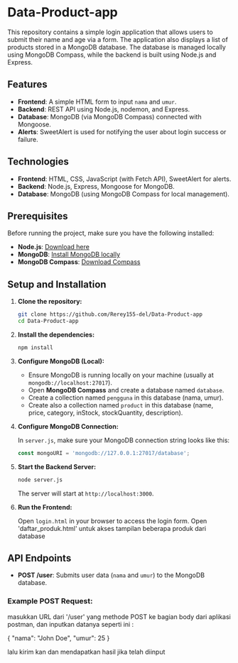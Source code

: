 # Data-Product-app

This repository contains a simple login application that allows users to submit their name and age via a form. The application also displays a list of products stored in a MongoDB database. The database is managed locally using MongoDB Compass, while the backend is built using Node.js and Express.

## Features

- **Frontend**: A simple HTML form to input `nama` and `umur`.
- **Backend**: REST API using Node.js, nodemon, and Express.
- **Database**: MongoDB (via MongoDB Compass) connected with Mongoose.
- **Alerts**: SweetAlert is used for notifying the user about login success or failure.

## Technologies

- **Frontend**: HTML, CSS, JavaScript (with Fetch API), SweetAlert for alerts.
- **Backend**: Node.js, Express, Mongoose for MongoDB.
- **Database**: MongoDB (using MongoDB Compass for local management).

## Prerequisites

Before running the project, make sure you have the following installed:

- **Node.js**: [Download here](https://nodejs.org/)
- **MongoDB**: [Install MongoDB locally](https://www.mongodb.com/try/download/community)
- **MongoDB Compass**: [Download Compass](https://www.mongodb.com/products/compass)

## Setup and Installation

1. **Clone the repository:**

    ```bash
    git clone https://github.com/Rerey155-del/Data-Product-app
    cd Data-Product-app
    ```

2. **Install the dependencies:**

    ```bash
    npm install
    ```

3. **Configure MongoDB (Local):**

    - Ensure MongoDB is running locally on your machine (usually at `mongodb://localhost:27017`).
    - Open **MongoDB Compass** and create a database named `database`.
    - Create a collection named `pengguna` in this database (nama, umur).
    - Create also a collection named `product` in this database (name, price, category, inStock, stockQuantity, description).

4. **Configure MongoDB Connection:**

    In `server.js`, make sure your MongoDB connection string looks like this:

    ```javascript
    const mongoURI = 'mongodb://127.0.0.1:27017/database';
    ```

5. **Start the Backend Server:**

    ```bash
    node server.js
    ```

    The server will start at `http://localhost:3000`.

6. **Run the Frontend:**

    Open `login.html` in your browser to access the login form.
    Open 'daftar_produk.html' untuk akses tampilan beberapa produk dari database

## API Endpoints

- **POST /user**: Submits user data (`nama` and `umur`) to the MongoDB database.

### Example POST Request:
masukkan URL dari '/user' yang methode POST ke bagian body dari aplikasi postman, dan inputkan datanya seperti ini :

{
  "nama": "John Doe",
  "umur": 25
}

lalu kirim kan dan mendapatkan hasil jika telah diinput

